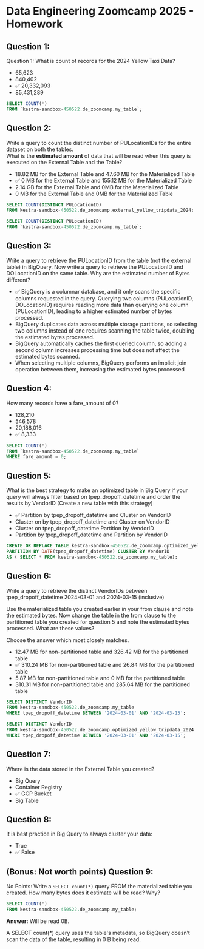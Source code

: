 # Data Engineering Zoomcamp 2025 - Homework


## Question 1:
Question 1: What is count of records for the 2024 Yellow Taxi Data?
- 65,623
- 840,402
- ✅ 20,332,093
- 85,431,289

```sql
SELECT COUNT(*)
FROM `kestra-sandbox-450522.de_zoomcamp.my_table`;
```

## Question 2:
Write a query to count the distinct number of PULocationIDs for the entire dataset on both the tables.</br> 
What is the **estimated amount** of data that will be read when this query is executed on the External Table and the Table?

- 18.82 MB for the External Table and 47.60 MB for the Materialized Table
-  ✅ 0 MB for the External Table and 155.12 MB for the Materialized Table
- 2.14 GB for the External Table and 0MB for the Materialized Table
- 0 MB for the External Table and 0MB for the Materialized Table


```sql
SELECT COUNT(DISTINCT PULocationID) 
FROM kestra-sandbox-450522.de_zoomcamp.external_yellow_tripdata_2024;
```

```sql
SELECT COUNT(DISTINCT PULocationID)
FROM `kestra-sandbox-450522.de_zoomcamp.my_table`;
```


## Question 3:
Write a query to retrieve the PULocationID from the table (not the external table) in BigQuery. Now write a query to retrieve the PULocationID and DOLocationID on the same table. Why are the estimated number of Bytes different?
- ✅ BigQuery is a columnar database, and it only scans the specific columns requested in the query. Querying two columns (PULocationID, DOLocationID) requires 
reading more data than querying one column (PULocationID), leading to a higher estimated number of bytes processed.
- BigQuery duplicates data across multiple storage partitions, so selecting two columns instead of one requires scanning the table twice, 
doubling the estimated bytes processed.
- BigQuery automatically caches the first queried column, so adding a second column increases processing time but does not affect the estimated bytes scanned.
- When selecting multiple columns, BigQuery performs an implicit join operation between them, increasing the estimated bytes processed

## Question 4:
How many records have a fare_amount of 0?
- 128,210
- 546,578
- 20,188,016
- ✅ 8,333


```sql
SELECT COUNT(*)
FROM `kestra-sandbox-450522.de_zoomcamp.my_table` 
WHERE fare_amount = 0;
```

## Question 5:
What is the best strategy to make an optimized table in Big Query if your query will always filter based on tpep_dropoff_datetime and order the results by VendorID (Create a new table with this strategy)
-  ✅ Partition by tpep_dropoff_datetime and Cluster on VendorID
- Cluster on by tpep_dropoff_datetime and Cluster on VendorID
- Cluster on tpep_dropoff_datetime Partition by VendorID
- Partition by tpep_dropoff_datetime and Partition by VendorID


```sql
CREATE OR REPLACE TABLE kestra-sandbox-450522.de_zoomcamp.optimized_yellow_tripdata_2024 
PARTITION BY DATE(tpep_dropoff_datetime) CLUSTER BY VendorID 
AS ( SELECT * FROM kestra-sandbox-450522.de_zoomcamp.my_table);
```


## Question 6:
Write a query to retrieve the distinct VendorIDs between tpep_dropoff_datetime
2024-03-01 and 2024-03-15 (inclusive)</br>

Use the materialized table you created earlier in your from clause and note the estimated bytes. Now change the table in the from clause to the partitioned table you created for question 5 and note the estimated bytes processed. What are these values? </br>

Choose the answer which most closely matches.</br> 

- 12.47 MB for non-partitioned table and 326.42 MB for the partitioned table
- ✅ 310.24 MB for non-partitioned table and 26.84 MB for the partitioned table
- 5.87 MB for non-partitioned table and 0 MB for the partitioned table
- 310.31 MB for non-partitioned table and 285.64 MB for the partitioned table


```sql
SELECT DISTINCT VendorID 
FROM kestra-sandbox-450522.de_zoomcamp.my_table
WHERE tpep_dropoff_datetime BETWEEN '2024-03-01' AND '2024-03-15';
```

```sql
SELECT DISTINCT VendorID 
FROM kestra-sandbox-450522.de_zoomcamp.optimized_yellow_tripdata_2024
WHERE tpep_dropoff_datetime BETWEEN '2024-03-01' AND '2024-03-15';
```

## Question 7: 
Where is the data stored in the External Table you created?

- Big Query
- Container Registry
- ✅ GCP Bucket
- Big Table

## Question 8:
It is best practice in Big Query to always cluster your data:
- True
- ✅ False


## (Bonus: Not worth points) Question 9:
No Points: Write a `SELECT count(*)` query FROM the materialized table you created. How many bytes does it estimate will be read? Why?

```sql
SELECT COUNT(*)
FROM kestra-sandbox-450522.de_zoomcamp.my_table;
```

**Answer:** Will be read 0B.


A SELECT count(*) query uses the table's metadata, so BigQuery doesn’t scan the data of the table, resulting in 0 B being read.